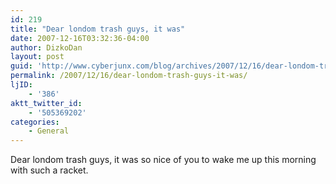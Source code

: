 ```yaml
---
id: 219
title: "Dear londom trash guys, it was"
date: 2007-12-16T03:32:36-04:00
author: DizkoDan
layout: post
guid: 'http://www.cyberjunx.com/blog/archives/2007/12/16/dear-londom-trash-guys-it-was/'
permalink: /2007/12/16/dear-londom-trash-guys-it-was/
ljID:
    - '386'
aktt_twitter_id:
    - '505369202'
categories:
    - General
---
```


Dear londom trash guys, it was so nice of you to wake me up this morning with such a racket.